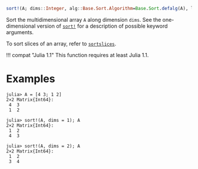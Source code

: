 ```julia
sort!(A; dims::Integer, alg::Base.Sort.Algorithm=Base.Sort.defalg(A), lt=isless, by=identity, rev::Bool=false, order::Base.Order.Ordering=Base.Order.Forward)
```

Sort the multidimensional array `A` along dimension `dims`. See the one-dimensional version of [`sort!`](@ref) for a description of possible keyword arguments.

To sort slices of an array, refer to [`sortslices`](@ref).

!!! compat "Julia 1.1"
    This function requires at least Julia 1.1.


# Examples

```jldoctest
julia> A = [4 3; 1 2]
2×2 Matrix{Int64}:
 4  3
 1  2

julia> sort!(A, dims = 1); A
2×2 Matrix{Int64}:
 1  2
 4  3

julia> sort!(A, dims = 2); A
2×2 Matrix{Int64}:
 1  2
 3  4
```
